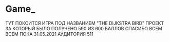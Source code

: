 # Game_
ТУТ ПОКОИТСЯ ИГРА ПОД НАЗВАНИЕМ "THE DIJKSTRA BIRD"
ПРОЕКТ ЗА КОТОРЫЙ БЫЛО ПОЛУЧЕНО 590 ИЗ 600 БАЛЛОВ 
СПАСИБО ВСЕМ 
ВСЕМ ПОКА
31.05.2021 АУДИТОРИЯ 511
